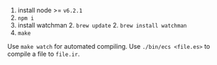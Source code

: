 1. install node >= `v6.2.1`
1. `npm i`
1. install watchman
	2. `brew update`
	2. `brew install watchman`
1. `make`

Use `make watch` for automated compiling.
Use `./bin/ecs <file.es>` to compile a file to `file.ir`.
